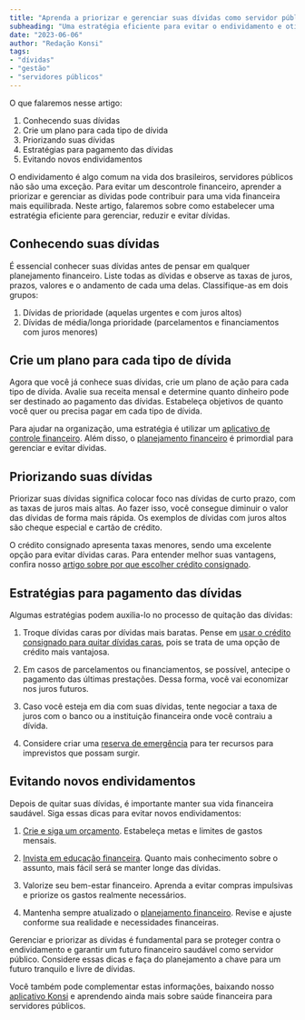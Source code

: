 ```yaml
---
title: "Aprenda a priorizar e gerenciar suas dívidas como servidor público"
subheading: "Uma estratégia eficiente para evitar o endividamento e otimizar a saúde financeira"
date: "2023-06-06"
author: "Redação Konsi"
tags:
- "dívidas"
- "gestão"
- "servidores públicos"
---
```


O que falaremos nesse artigo:

1. Conhecendo suas dívidas
2. Crie um plano para cada tipo de dívida
3. Priorizando suas dívidas
4. Estratégias para pagamento das dívidas
5. Evitando novos endividamentos 

O endividamento é algo comum na vida dos brasileiros, servidores públicos não são uma exceção. Para evitar um descontrole financeiro, aprender a priorizar e gerenciar as dívidas pode contribuir para uma vida financeira mais equilibrada. Neste artigo, falaremos sobre como estabelecer uma estratégia eficiente para gerenciar, reduzir e evitar dívidas.

## Conhecendo suas dívidas

É essencial conhecer suas dívidas antes de pensar em qualquer planejamento financeiro. Liste todas as dívidas e observe as taxas de juros, prazos, valores e o andamento de cada uma delas. Classifique-as em dois grupos:

1. Dívidas de prioridade (aquelas urgentes e com juros altos)
2. Dívidas de média/longa prioridade (parcelamentos e financiamentos com juros menores)

## Crie um plano para cada tipo de dívida

Agora que você já conhece suas dívidas, crie um plano de ação para cada tipo de dívida. Avalie sua receita mensal e determine quanto dinheiro pode ser destinado ao pagamento das dívidas. Estabeleça objetivos de quanto você quer ou precisa pagar em cada tipo de dívida.

Para ajudar na organização, uma estratégia é utilizar um [aplicativo de controle financeiro](https://konsi.com.br/postagens/aplicativo-de-controle-financeiro-confira-otimas-opcoes). Além disso, o [planejamento financeiro](https://konsi.com.br/postagens/a-importncia-do-planejamento-financeiro-durante-e-aps-a-pandemia-guia-para-servidores-pblicos) é primordial para gerenciar e evitar dívidas.

## Priorizando suas dívidas

Priorizar suas dívidas significa colocar foco nas dívidas de curto prazo, com as taxas de juros mais altas. Ao fazer isso, você consegue diminuir o valor das dívidas de forma mais rápida. Os exemplos de dívidas com juros altos são cheque especial e cartão de crédito.

O crédito consignado apresenta taxas menores, sendo uma excelente opção para evitar dívidas caras. Para entender melhor suas vantagens, confira nosso [artigo sobre por que escolher crédito consignado](https://konsi.com.br/postagens/5-motivos-para-escolher-o-credito-consignado-publico). 

## Estratégias para pagamento das dívidas

Algumas estratégias podem auxilia-lo no processo de quitação das dívidas:

1. Troque dívidas caras por dívidas mais baratas. Pense em [usar o crédito consignado para quitar dívidas caras](https://konsi.com.br/postagens/como-usar-o-crdito-consignado-para-quitar-dvidas-caras), pois se trata de uma opção de crédito mais vantajosa.

2. Em casos de parcelamentos ou financiamentos, se possível, antecipe o pagamento das últimas prestações. Dessa forma, você vai economizar nos juros futuros.

3. Caso você esteja em dia com suas dívidas, tente negociar a taxa de juros com o banco ou a instituição financeira onde você contraiu a dívida.

4. Considere criar uma [reserva de emergência](https://konsi.com.br/postagens/a-importncia-da-reserva-de-emergncia-e-como-constru-la-com-inteligncia-financeira) para ter recursos para imprevistos que possam surgir.

## Evitando novos endividamentos

Depois de quitar suas dívidas, é importante manter sua vida financeira saudável. Siga essas dicas para evitar novos endividamentos:

1. [Crie e siga um orçamento](https://konsi.com.br/postagens/como-criar-e-seguir-um-oramento-financeiro-pessoal-para-servidores-pblicos). Estabeleça metas e limites de gastos mensais.

2. [Invista em educação financeira](https://konsi.com.br/postagens/a-importncia-da-educao-financeira-para-servidores-pblicos-e-como-implement-la-em-sua-vida). Quanto mais conhecimento sobre o assunto, mais fácil será se manter longe das dívidas.

3. Valorize seu bem-estar financeiro. Aprenda a evitar compras impulsivas e priorize os gastos realmente necessários.

4. Mantenha sempre atualizado o [planejamento financeiro](https://konsi.com.br/postagens/a-importncia-do-planejamento-financeiro-durante-e-aps-a-pandemia-guia-para-servidores-pblicos). Revise e ajuste conforme sua realidade e necessidades financeiras.

Gerenciar e priorizar as dívidas é fundamental para se proteger contra o endividamento e garantir um futuro financeiro saudável como servidor público. Considere essas dicas e faça do planejamento a chave para um futuro tranquilo e livre de dívidas.

Você também pode complementar estas informações, baixando nosso [aplicativo Konsi](https://konsi.com.br) e aprendendo ainda mais sobre saúde financeira para servidores públicos.